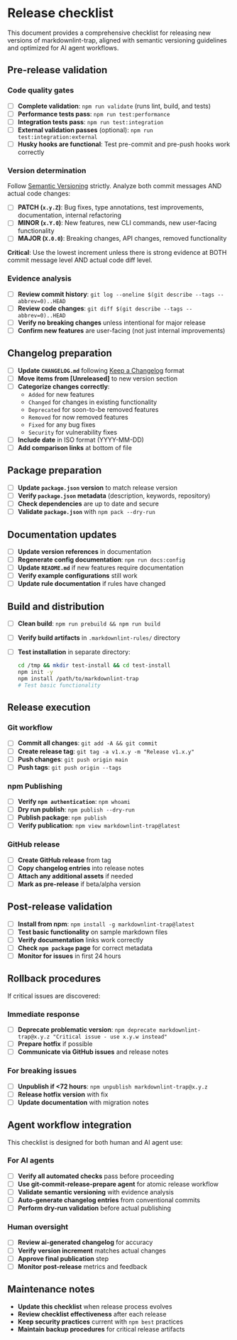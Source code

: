 # Release checklist

This document provides a comprehensive checklist for releasing new versions of markdownlint-trap, aligned with semantic versioning guidelines and optimized for AI agent workflows.

## Pre-release validation

### Code quality gates

- [ ] **Complete validation**: `npm run validate` (runs lint, build, and tests)
- [ ] **Performance tests pass**: `npm run test:performance`
- [ ] **Integration tests pass**: `npm run test:integration`
- [ ] **External validation passes** (optional): `npm run test:integration:external`
- [ ] **Husky hooks are functional**: Test pre-commit and pre-push hooks work correctly

### Version determination

Follow [Semantic Versioning](https://semver.org/spec/v2.0.0.html) strictly. Analyze both commit messages AND actual code changes:

- [ ] **PATCH (`x.y.Z`)**: Bug fixes, type annotations, test improvements, documentation, internal refactoring
- [ ] **MINOR (`x.Y.0`)**: New features, new CLI commands, new user-facing functionality
- [ ] **MAJOR (`X.0.0`)**: Breaking changes, API changes, removed functionality

**Critical**: Use the lowest increment unless there is strong evidence at BOTH commit message level AND actual code diff level.

### Evidence analysis

- [ ] **Review commit history**: `git log --oneline $(git describe --tags --abbrev=0)..HEAD`
- [ ] **Review code changes**: `git diff $(git describe --tags --abbrev=0)..HEAD`
- [ ] **Verify no breaking changes** unless intentional for major release
- [ ] **Confirm new features** are user-facing (not just internal improvements)

## Changelog preparation

- [ ] **Update `CHANGELOG.md`** following [Keep a Changelog](https://keepachangelog.com/en/1.0.0/) format
- [ ] **Move items from [Unreleased]** to new version section
- [ ] **Categorize changes correctly**:
  - `Added` for new features
  - `Changed` for changes in existing functionality
  - `Deprecated` for soon-to-be removed features
  - `Removed` for now removed features
  - `Fixed` for any bug fixes
  - `Security` for vulnerability fixes
- [ ] **Include date** in ISO format (YYYY-MM-DD)
- [ ] **Add comparison links** at bottom of file

## Package preparation

- [ ] **Update `package.json` version** to match release version
- [ ] **Verify `package.json` metadata** (description, keywords, repository)
- [ ] **Check dependencies** are up to date and secure
- [ ] **Validate `package.json`** with `npm pack --dry-run`

## Documentation updates

- [ ] **Update version references** in documentation
- [ ] **Regenerate config documentation**: `npm run docs:config`
- [ ] **Update `README.md`** if new features require documentation
- [ ] **Verify example configurations** still work
- [ ] **Update rule documentation** if rules have changed

## Build and distribution

- [ ] **Clean build**: `npm run prebuild && npm run build`
- [ ] **Verify build artifacts** in `.markdownlint-rules/` directory
- [ ] **Test installation** in separate directory:

  ```bash
  cd /tmp && mkdir test-install && cd test-install
  npm init -y
  npm install /path/to/markdownlint-trap
  # Test basic functionality
  ```

## Release execution

### Git workflow

- [ ] **Commit all changes**: `git add -A && git commit`
- [ ] **Create release tag**: `git tag -a v1.x.y -m "Release v1.x.y"`
- [ ] **Push changes**: `git push origin main`
- [ ] **Push tags**: `git push origin --tags`

### npm Publishing

- [ ] **Verify `npm authentication`**: `npm whoami`
- [ ] **Dry run publish**: `npm publish --dry-run`
- [ ] **Publish package**: `npm publish`
- [ ] **Verify publication**: `npm view markdownlint-trap@latest`

### GitHub release

- [ ] **Create GitHub release** from tag
- [ ] **Copy changelog entries** into release notes
- [ ] **Attach any additional assets** if needed
- [ ] **Mark as pre-release** if beta/alpha version

## Post-release validation

- [ ] **Install from npm**: `npm install -g markdownlint-trap@latest`
- [ ] **Test basic functionality** on sample markdown files
- [ ] **Verify documentation** links work correctly
- [ ] **Check `npm package` page** for correct metadata
- [ ] **Monitor for issues** in first 24 hours

## Rollback procedures

If critical issues are discovered:

### Immediate response

- [ ] **Deprecate problematic version**: `npm deprecate markdownlint-trap@x.y.z "Critical issue - use x.y.w instead"`
- [ ] **Prepare hotfix** if possible
- [ ] **Communicate via GitHub issues** and release notes

### For breaking issues

- [ ] **Unpublish if <72 hours**: `npm unpublish markdownlint-trap@x.y.z`
- [ ] **Release hotfix version** with fix
- [ ] **Update documentation** with migration notes

## Agent workflow integration

This checklist is designed for both human and AI agent use:

### For AI agents

- [ ] **Verify all automated checks** pass before proceeding
- [ ] **Use git-commit-release-prepare agent** for atomic release workflow
- [ ] **Validate semantic versioning** with evidence analysis
- [ ] **Auto-generate changelog entries** from conventional commits
- [ ] **Perform dry-run validation** before actual publishing

### Human oversight

- [ ] **Review ai-generated changelog** for accuracy
- [ ] **Verify version increment** matches actual changes
- [ ] **Approve final publication** step
- [ ] **Monitor post-release** metrics and feedback

## Maintenance notes

- **Update this checklist** when release process evolves
- **Review checklist effectiveness** after each release
- **Keep security practices** current with `npm best` practices
- **Maintain backup procedures** for critical release artifacts
